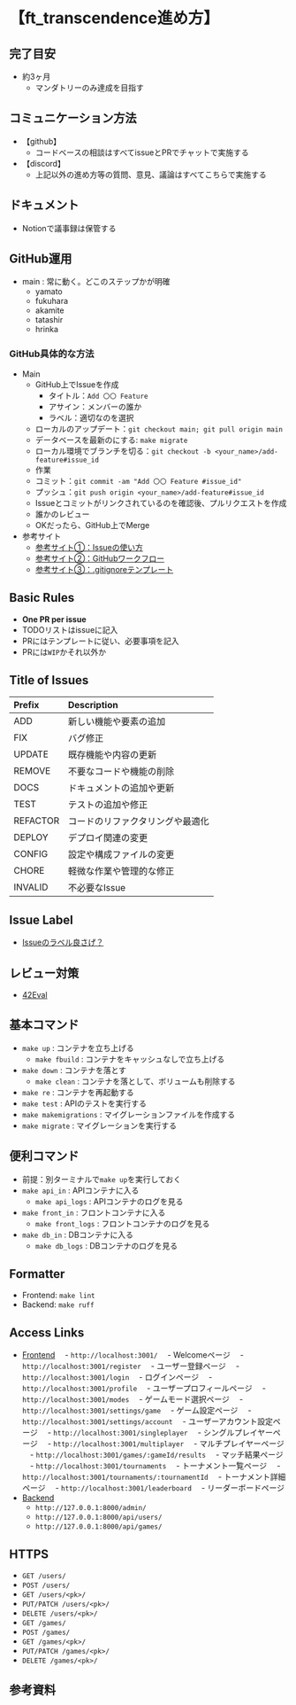 # 【ft_transcendence進め方】

## 完了目安

- 約3ヶ月
  - マンダトリーのみ達成を目指す

## コミュニケーション方法

- 【github】
  - コードベースの相談はすべてissueとPRでチャットで実施する
- 【discord】
  - 上記以外の進め方等の質問、意見、議論はすべてこちらで実施する

## ドキュメント

- Notionで議事録は保管する

## GitHub運用

- main : 常に動く。どこのステップかが明確
  - yamato
  - fukuhara
  - akamite
  - tatashir
  - hrinka

### GitHub具体的な方法

- Main
  - GitHub上でIssueを作成
    - タイトル：`Add 〇〇 Feature`
    - アサイン：メンバーの誰か
    - ラベル：適切なのを選択
  - ローカルのアップデート：`git checkout main; git pull origin main`
  - データベースを最新のにする: `make migrate`
  - ローカル環境でブランチを切る：`git checkout -b <your_name>/add-feature#issue_id`
  - 作業
  - コミット：`git commit -am "Add 〇〇 Feature #issue_id"`
  - プッシュ：`git push origin <your_name>/add-feature#issue_id`
  - Issueとコミットがリンクされているのを確認後、プルリクエストを作成
  - 誰かのレビュー
  - OKだったら、GitHub上でMerge
- 参考サイト
  - [参考サイト①：Issueの使い方](https://qiita.com/tkmd35/items/9612c03dc60b1c516969)
  - [参考サイト②：GitHubワークフロー](https://www.atlassian.com/ja/git/tutorials/comparing-workflows/gitflow-workflow)
  - [参考サイト③：.gitignoreテンプレート](https://github.com/github/gitignore)
  
## Basic Rules

- **One PR per issue**
- TODOリストはissueに記入
- PRにはテンプレートに従い、必要事項を記入
- PRには`WIP`かそれ以外か

## Title of Issues

| Prefix   | Description                          |
| :------- | :----------------------------------- |
| ADD      | 新しい機能や要素の追加               |
| FIX      | バグ修正                             |
| UPDATE   | 既存機能や内容の更新                 |
| REMOVE   | 不要なコードや機能の削除             |
| DOCS     | ドキュメントの追加や更新             |
| TEST     | テストの追加や修正                   |
| REFACTOR | コードのリファクタリングや最適化     |
| DEPLOY   | デプロイ関連の変更                   |
| CONFIG   | 設定や構成ファイルの変更             |
| CHORE    | 軽微な作業や管理的な修正             |
| INVALID  | 不必要なIssue                        |

## Issue Label

- [Issueのラベル良さげ？](https://qiita.com/shun_tak/items/d363b7c5d9e8fa19dc6b)

## レビュー対策

- [42Eval](https://42evals.me/Cursus/)

## 基本コマンド

- `make up` : コンテナを立ち上げる
  - `make fbuild` : コンテナをキャッシュなしで立ち上げる
- `make down` : コンテナを落とす
  - `make clean` : コンテナを落として、ボリュームも削除する
- `make re` : コンテナを再起動する
- `make test` : APIのテストを実行する
- `make makemigrations` : マイグレーションファイルを作成する
- `make migrate` : マイグレーションを実行する

## 便利コマンド

- 前提：別ターミナルで`make up`を実行しておく
- `make api_in` : APIコンテナに入る
  - `make api_logs` : APIコンテナのログを見る
- `make front_in` : フロントコンテナに入る
  - `make front_logs` : フロントコンテナのログを見る
- `make db_in` : DBコンテナに入る
  - `make db_logs` : DBコンテナのログを見る

## Formatter

- Frontend: `make lint`
- Backend: `make ruff`

## Access Links

- [Frontend](http://127.0.0.1:3001)
　- `http://localhost:3001/`
  　- Welcomeページ
　- `http://localhost:3001/register`
  　- ユーザー登録ページ
　- `http://localhost:3001/login`
  　- ログインページ
　- `http://localhost:3001/profile`
  　- ユーザープロフィールページ
　- `http://localhost:3001/modes`
  　- ゲームモード選択ページ
　- `http://localhost:3001/settings/game`
  　- ゲーム設定ページ
　- `http://localhost:3001/settings/account`
  　- ユーザーアカウント設定ページ
　- `http://localhost:3001/singleplayer`
  　- シングルプレイヤーページ
　- `http://localhost:3001/multiplayer`
  　- マルチプレイヤーページ
　- `http://localhost:3001/games/:gameId/results`
  　- マッチ結果ページ
　- `http://localhost:3001/tournaments`
  　- トーナメント一覧ページ
　- `http://localhost:3001/tournaments/:tournamentId`
  　- トーナメント詳細ページ
　- `http://localhost:3001/leaderboard`
  　- リーダーボードページ
- [Backend](http://127.0.0.1:8000/)
  - `http://127.0.0.1:8000/admin/`
  - `http://127.0.0.1:8000/api/users/`
  - `http://127.0.0.1:8000/api/games/`

## HTTPS

- `GET /users/`
- `POST /users/`
- `GET /users/<pk>/`
- `PUT/PATCH /users/<pk>/`
- `DELETE /users/<pk>/`
- `GET /games/`
- `POST /games/`
- `GET /games/<pk>/`
- `PUT/PATCH /games/<pk>/`
- `DELETE /games/<pk>/`

## 参考資料

